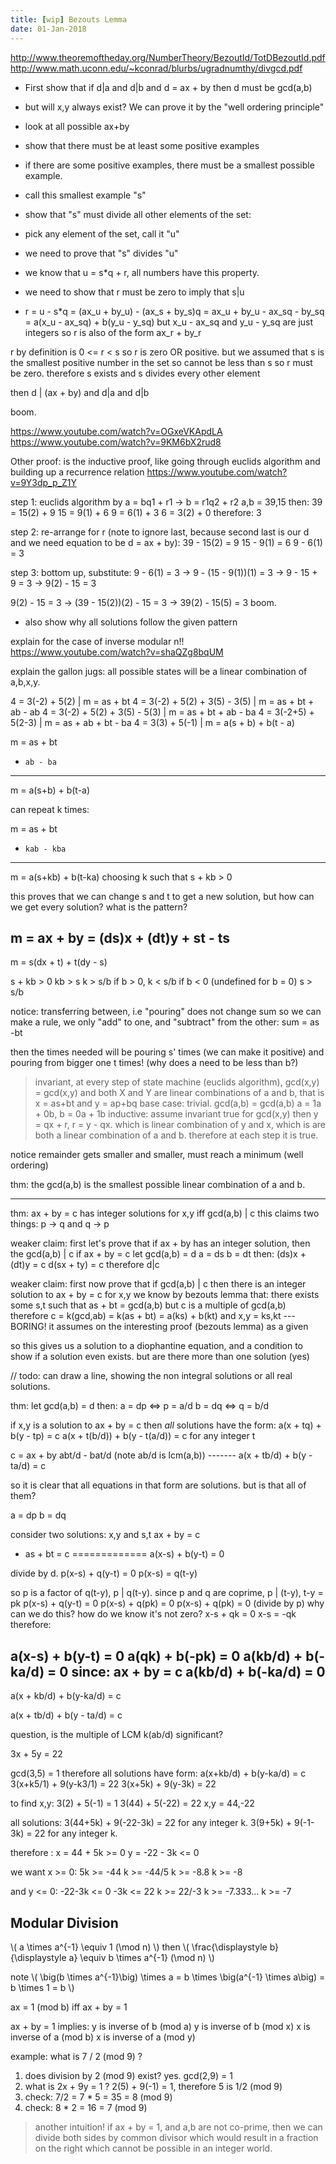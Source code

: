 ```yaml
---
title: [wip] Bezouts Lemma
date: 01-Jan-2018
---
```

http://www.theoremoftheday.org/NumberTheory/BezoutId/TotDBezoutId.pdf
http://www.math.uconn.edu/~kconrad/blurbs/ugradnumthy/divgcd.pdf

- First show that if d|a and d|b and d = ax + by then d must be gcd(a,b)

- but will x,y  always exist? We can prove it by the "well ordering principle"

- look at all possible ax+by

- show that there must be at least some positive examples

- if there are some positive examples, there must be a smallest possible example.

- call this smallest example "s"

- show that "s" must divide all other elements of the set:

- pick any element of the set, call it "u"

- we need to prove that "s" divides "u"

- we know that u = s*q + r, all numbers have this property.

- we need to show that r must be zero to imply that s|u

- r = u - s*q
= (ax_u + by_u) - (ax_s + by_s)q
= ax_u + by_u - ax_sq - by_sq
= a(x_u - ax_sq) + b(y_u  - y_sq)
 but x_u - ax_sq and y_u  - y_sq are just integers
 so r is also of the form ax_r + by_r
 
 r by definition is 0 <= r < s
 so r is zero OR positive. 
 but we assumed that s is the smallest positive number in the set so cannot be less than s
so r must be zero.
therefore s exists and s divides every other element

then d | (ax + by) and d|a and d|b 

boom.

https://www.youtube.com/watch?v=OGxeVKApdLA
https://www.youtube.com/watch?v=9KM6bX2rud8

Other proof: is the inductive proof, like going through euclids algorithm and building up a recurrence relation
https://www.youtube.com/watch?v=9Y3dp_p_Z1Y

step 1: euclids algorithm by a = bq1 + r1 -> b = r1q2 + r2
a,b = 39,15 then:
39 = 15(2) + 9
15 = 9(1)  + 6
9  = 6(1)  + 3
6  = 3(2) + 0
therefore: 3

step 2: re-arrange for r (note to ignore last, because second last is our d and we need equation to be d = ax + by):
39 - 15(2) = 9
15 - 9(1)  = 6
9  - 6(1)  = 3

step 3: bottom up, substitute:
9  - 6(1)  = 3
-> 9  - (15 - 9(1))(1)  = 3
-> 9  - 15 + 9  = 3
-> 9(2) - 15  = 3

9(2) - 15  = 3
-> (39 - 15(2))(2) - 15  = 3
-> 39(2) - 15(5)  = 3
 boom.
- also show why all solutions follow the given pattern


explain for the case of inverse modular n!!
https://www.youtube.com/watch?v=shaQZg8bqUM

explain the gallon jugs: all possible states will be a linear combination of a,b,x,y.

4 = 3(-2) + 5(2)                 | m = as + bt
4 = 3(-2) + 5(2) + 3(5) - 3(5)   | m = as + bt + ab - ab
4 = 3(-2) + 5(2) + 3(5) - 5(3)   | m = as + bt + ab - ba
4 = 3(-2+5) + 5(2-3)             | m = as + ab + bt - ba
4 = 3(3) + 5(-1)                 | m = a(s + b) + b(t - a)


  m = as + bt
+     ab - ba
-------------
  m = a(s+b) + b(t-a)
  
can repeat k times:

  m =  as + bt
+     kab - kba
-------------
  m = a(s+kb) + b(t-ka) choosing k such that s + kb > 0

this proves that we can change s and t to get a new solution, but how can we get every solution? what is the pattern?

  m = ax + by = (ds)x + (dt)y
             +     st - ts
-----------------------------
  m =        s(dx + t) + t(dy - s)



s + kb > 0
kb > s
k > s/b if b > 0, k < s/b if b < 0 (undefined for b = 0)
s > s/b

notice: transferring between, i.e "pouring" does not change sum
so we can make a rule, we only "add" to one, and "subtract" from the other: sum = as -bt

then the times needed will be pouring s' times (we can make it positive) and pouring from bigger one t times!
(why does a need to be less than b?)


> invariant, at every step of state machine (euclids algorithm), gcd(x,y) = gcd(x,y) and both X and Y are linear combinations of a and b, that is x = as+bt and y = ap+bq
base case: trivial. gcd(a,b) = gcd(a,b) a = 1a + 0b, b = 0a + 1b
inductive: assume invariant true for gcd(x,y) then y = qx + r, r = y - qx. which is linear combination of y and x, which is are both a linear combination of a and b. 
therefore at each step it is true.

notice remainder gets smaller and smaller, must reach a minimum (well ordering)


thm: the gcd(a,b) is the smallest possible linear combination of a and b.


---
thm: ax + by = c has integer solutions for x,y iff gcd(a,b) | c
this claims two things: p -> q and q -> p

weaker claim: first let's prove that if ax + by has an integer solution, then the gcd(a,b) | c
if
 ax + by = c
 let gcd(a,b) = d
 a = ds
 b = dt
 then:
  (ds)x + (dt)y = c
  d(sx + ty) = c therefore d|c

weaker claim: first now prove that if gcd(a,b) | c then there is an integer solution to ax + by = c for x,y
we know by bezouts lemma that: 
 there exists some s,t such that as + bt = gcd(a,b)
 but c is a multiple of gcd(a,b) therefore c = k(gcd,ab) = k(as + bt) = a(ks) + b(kt) and x,y = ks,kt
--- BORING! it assumes on the interesting proof (bezouts lemma) as a given

so this gives us a solution to a diophantine equation, and a condition to show if a solution even exists. but are there more than one solution (yes)

// todo: can draw a line, showing the non integral solutions or all real solutions.

thm:
let gcd(a,b) = d
then: 
  a = dp <=> p = a/d 
  b = dq <=> q = b/d
  
if 
  x,y is a solution to ax + by = c
then
  *all* solutions have the form:
  a(x + tq) + b(y - tp) = c
  a(x + t(b/d)) + b(y - t(a/d)) = c for any integer t
  
  c = ax + by
      abt/d - bat/d    (note ab/d is lcm(a,b))
      -------
      a(x + tb/d) + b(y - ta/d) = c

so it is clear that all equations in that form are solutions. but is that all of them?

a = dp
b = dq

consider two solutions: x,y and s,t 
  ax + by = c
- as + bt = c
=============
a(x-s) + b(y-t) = 0

divide by d.
p(x-s) + q(y-t) = 0
p(x-s) = q(t-y)

so p is a factor of q(t-y), p | q(t-y). since p and q are coprime, p | (t-y), t-y = pk
p(x-s) + q(y-t) = 0
p(x-s) + q(pk) = 0
p(x-s) + q(pk) = 0 (divide by p) why can we do this? how do we know it's not zero?
x-s + qk = 0
x-s = -qk
therefore:

a(x-s) + b(y-t) = 0
a(qk) + b(-pk) = 0
a(kb/d) + b(-ka/d) = 0
since: 
ax + by            = c
a(kb/d) + b(-ka/d) = 0
----------------------
a(x + kb/d) + b(y-ka/d) = c

a(x + tb/d) + b(y - ta/d) = c

question, is the multiple of LCM k(ab/d) significant?

3x + 5y = 22

gcd(3,5) = 1
therefore all solutions have form:
a(x+kb/d) + b(y-ka/d) = c
3(x+k5/1) + 9(y-k3/1) = 22
3(x+5k) + 9(y-3k) = 22

to find x,y:
3(2) + 5(-1) = 1
3(44) + 5(-22) = 22
x,y = 44,-22

all solutions:
3(44+5k) + 9(-22-3k) = 22 for any integer k.
3(9+5k) + 9(-1-3k) = 22 for any integer k.

therefore :
x = 44 + 5k >= 0
y = -22 - 3k <= 0

we want x >= 0:
5k >= -44
k >= -44/5 
k >= -8.8
k >= -8

and y <= 0:
-22-3k <= 0
-3k <= 22
k >= 22/-3
k >= -7.333...
k >= -7


## Modular Division
\\( a \times a^{-1} \equiv 1 (\mod n) \\) then \\( \frac{\displaystyle b}{\displaystyle  a} \equiv b \times a^{-1} (\mod n) \\)

note \\( \big(b \times a^{-1}\big) \times a = b \times \big(a^{-1} \times a\big) = b \times 1 = b \\)

ax = 1 (mod b) iff ax + by = 1


ax + by = 1 implies:
  y is inverse of b (mod a)
  y is inverse of b (mod x)
  x is inverse of a (mod b)
  x is inverse of a (mod y)
  
  
example: what is 7 / 2 (mod 9) ?
1. does division by 2 (mod 9) exist? yes. gcd(2,9) = 1
2. what is 2x + 9y = 1 ? 2(5) + 9(-1) = 1, therefore 5 is 1/2 (mod 9)
3. check: 7/2 = 7 * 5 = 35 = 8 (mod 9)
4. check: 8 * 2 = 16 = 7 (mod 9)



> another intuition! if ax + by = 1, and a,b are not co-prime, then we can divide both sides by common divisor which would result in a fraction on the right which cannot be possible in an integer world.
